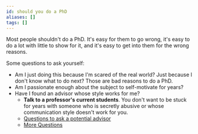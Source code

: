 ```yaml
---
id: should you do a PhD
aliases: []
tags: []
---
```


Most people shouldn't do a PhD. It's easy for them to go wrong, it's easy to do a lot with little to show for it, and it's easy to get into them for the wrong reasons.

Some questions to ask yourself:

 - Am I just doing this because I'm scared of the real world? Just because I don't know what to do next? Those are bad reasons to do a PhD.
 - Am I passionate enough about the subject to self-motivate for years?
 - Have I found an advisor whose style works for me? 
   - **Talk to a professor's current students**. You don't want to be stuck for years with someone who is secretly abusive or whose communication style doesn't work for you.
   - [Questions to ask a potential advisor](https://blog.ml.cmu.edu/2020/03/02/questions-to-ask-a-prospective-ph-d-advisor-on-visit-day-with-thorough-and-forthright-explanations/)
   - [More Questions](https://drive.google.com/file/d/13v1_xjbCSqtcT203q3lu-7Ch3u4h_zjE/view?usp=sharing)
